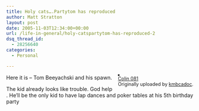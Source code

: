 ```yaml
---
title: Holy cats….Partytom has reproduced
author: Matt Stratton
layout: post
date: 2005-11-03T12:34:00+00:00
url: /life-in-general/holy-catspartytom-has-reproduced-2
dsq_thread_id:
  - 28256640
categories:
  - Personal

---
```

<div style="float:right;margin-left:10px;margin-bottom:10px;">
  <a href="https://www.flickr.com/photos/20436130@N00/59408667/" title="photo sharing"><img src="https://static.flickr.com/27/59408667_36b529e648_m.jpg" alt="" style="border:solid 2px #000000;" /></a> <br /> <span style="font-size:.9em;margin-top:0;"> <a href="https://www.flickr.com/photos/20436130@N00/59408667/">Colin 081</a> <br /> Originally uploaded by <a href="https://www.flickr.com/people/20436130@N00/">kmbcadoc</a>. </span>
</div>

Here it is &#8211; Tom Beeyachski and his spawn. 

The kid already looks like trouble. God help . He&#8217;ll be the only kid to have lap dances and poker tables at his 5th birthday party